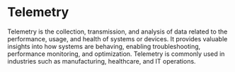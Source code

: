 # Telemetry

Telemetry is the collection, transmission, and analysis of data related to the performance, usage, and health of systems or devices. It provides valuable insights into how systems are behaving, enabling troubleshooting, performance monitoring, and optimization. Telemetry is commonly used in industries such as manufacturing, healthcare, and IT operations.
